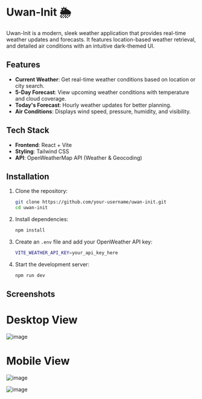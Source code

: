 # Uwan-Init 🌦️

Uwan-Init is a modern, sleek weather application that provides real-time weather updates and forecasts. It features location-based weather retrieval, and detailed air conditions with an intuitive dark-themed UI.

## Features

- **Current Weather**: Get real-time weather conditions based on location or city search.
- **5-Day Forecast**: View upcoming weather conditions with temperature and cloud coverage.
- **Today's Forecast**: Hourly weather updates for better planning.
- **Air Conditions**: Displays wind speed, pressure, humidity, and visibility.

## Tech Stack

- **Frontend**: React + Vite
- **Styling**: Tailwind CSS
- **API**: OpenWeatherMap API (Weather & Geocoding)

## Installation

1. Clone the repository:
   ```sh
   git clone https://github.com/your-username/uwan-init.git
   cd uwan-init
   ```

2. Install dependencies:
   ```sh
   npm install
   ```

3. Create an `.env` file and add your OpenWeather API key:
   ```sh
   VITE_WEATHER_API_KEY=your_api_key_here
   ```

4. Start the development server:
   ```sh
   npm run dev
   ```

## Screenshots
# Desktop View
![image](https://github.com/user-attachments/assets/1cf94103-af45-4641-9f4a-e38e005f6170)


# Mobile View
![image](https://github.com/user-attachments/assets/2d3c25c3-e26d-439b-b924-226576398e5a)


![image](https://github.com/user-attachments/assets/36b7ce94-27ba-42f3-a4cd-ca92a6e5d7d2)
